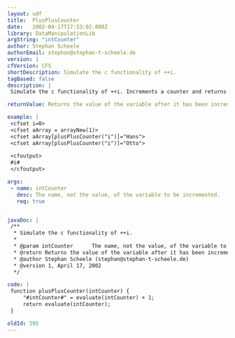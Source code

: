```yaml
---
layout: udf
title:  PlusPlusCounter
date:   2002-04-17T17:33:02.000Z
library: DataManipulationLib
argString: "intCounter"
author: Stephan Scheele
authorEmail: stephan@stephan-t-scheele.de
version: 1
cfVersion: CF5
shortDescription: Simulate the c functionality of ++i.
tagBased: false
description: |
 Simulate the c functionality of ++i. Increments a counter and returns the increment counter.

returnValue: Returns the value of the variable after it has been incremented.

example: |
 <cfset i=0>
 <cfset aArray = arrayNew(1)>
 <cfset aArray[plusPlusCounter("i")]="Hans">
 <cfset aArray[plusPlusCounter("i")]="Otto">
 
 <cfoutput>
 #i#
 </cfoutput>

args:
 - name: intCounter
   desc: The name, not the value, of the variable to be incremented.
   req: true


javaDoc: |
 /**
  * Simulate the c functionality of ++i.
  * 
  * @param intCounter      The name, not the value, of the variable to be incremented. 
  * @return Returns the value of the variable after it has been incremented. 
  * @author Stephan Scheele (stephan@stephan-t-scheele.de) 
  * @version 1, April 17, 2002 
  */

code: |
 function plusPlusCounter(intCounter) {
     "#intCounter#" = evaluate(intCounter) + 1;
     return evaluate(intCounter);
 }

oldId: 595
---
```


